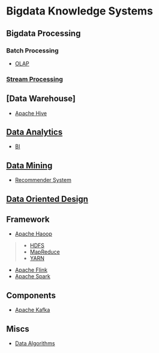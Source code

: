 # Bigdata Knowledge Systems

## Bigdata Processing
### Batch Processing
* [OLAP]()
### [Stream Processing](stream/README.md)

## [Data Warehouse]
* [Apache Hive](apache-hive/README.md)

## [Data Analytics](data-analytics/README.md)
* [BI](data-analytics/BI/README.md)
## [Data Mining](data-mining/README.md)
* [Recommender System](data-mining/recommender-sys/README.md)

## [Data Oriented Design](data-oriented-design/README.md)


## Framework
* [Apache Haoop](apache-hadoop/README.md)
> * [HDFS](apache-hadoop/hdfs/README.md)
> * [MapReduce](apache-hadoop/mapreduce/README.md)
> * [YARN](apache-hadoop/YARN/README.md)
* [Apache Flink](apache-flink/README.md)
* [Apache Spark](apache-spark/README.md)

## Components
* [Apache Kafka](components/kafka/README.md)

## Miscs
* [Data Algorithms](data-algorithms/README.md)